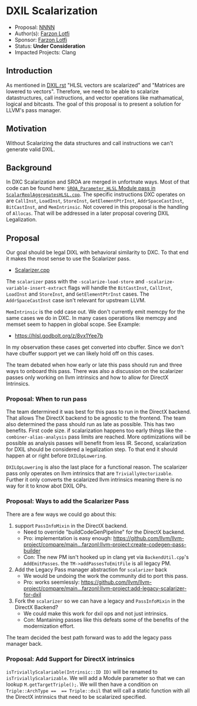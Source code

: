 # DXIL Scalarization

* Proposal: [NNNN](NNNN-DXIL-Scalarization.md)
* Author(s): [Farzon Lotfi](https://github.com/farzonl)
* Sponsor: [Farzon Lotfi](https://github.com/farzonl)
* Status: **Under Consideration**
* Impacted Projects: Clang

## Introduction
As mentioned in [DXIL.rst](https://github.com/microsoft/DirectXShaderCompiler/blob/main/docs/DXIL.rst#vectors) 
"HLSL vectors are scalarized" and "Matrices are lowered to vectors". Therefore,
 we need to be able to scalarize datastructures, call instructions, and vector 
 operations like mathamatical, logical and bitcasts. The goal of this proposal 
 is to present a solution for LLVM's pass manager.

## Motivation
Without Scalarizing the data structures and call instructions we can't generate
 valid DXIL.

 ## Background
 In DXC Scalarization and SROA are merged in unfortnate ways. Most of that code
 can be found here: [`SROA_Parameter_HLSL` Module pass in `ScalarReplAggregatesHLSL.cpp`](https://github.com/microsoft/DirectXShaderCompiler/blob/main/lib/Transforms/Scalar/ScalarReplAggregatesHLSL.cpp#L4263). 
The specific instructions DXC operates on are `CallInst`, `LoadInst`, 
`StoreInst`, `GetElementPtrInst`, `AddrSpaceCastInst`, `BitCastInst`, and 
`MemIntrinsic`. Not covered in this proposal is the handling of `Allocas`.
That will be addressed in a later proposal covering DXIL Legalization.

## Proposal
Our goal should be legal DIXL with behavioral similarity to DXC. To that end it
 makes the most sense to use the Scalarizer pass.
- [Scalarizer.cpp](https://github.com/llvm/llvm-project/blob/main/llvm/lib/Transforms/Scalar/Scalarizer.cpp)

The `scalarizer` pass with the `-scalarize-load-store` and 
`-scalarize-variable-insert-extract` flags  will handle the `BitCastInst`, 
`CallInst`, `LoadInst` and `StoreInst`, and `GetElementPtrInst` cases. The 
`AddrSpaceCastInst` case isn't relevant for upstream LLVM.

`MemIntrinsic` is the odd case out. We don't currently emit memcpy for
the same cases we do in DXC.
In many cases operations like memcpy and memset seem to happen in global scope.
See Example:
- https://hlsl.godbolt.org/z/8vx1Yee7b

In my observation these cases get converted into cbuffer. Since we don't have
cbuffer support yet we can likely hold off on this cases.


The team debated when how early or late this pass should run and three ways to 
onboard this pass. There was also a discussion on  the scalarizer passes only 
working on llvm intrinsics and how to allow for DirectX Intrinsics.

### Proposal: When to run pass
The team determined it was best for this pass to run in the DirectX backend.
That allows The DirectX backend to be agnostic to the frontend.
The team also determined the pass should run as late as possible. This has two
benefits. First code size. if scalarization happens too early things like the 
`-combiner-alias-analysis` pass limits are reached. More optimizations will be
possible as analysis passes will benefit from less IR. Second, scalarization 
for DXIL should be considered a legalization step. To that end it should happen
at or right before `DXILOpLowering`.

`DXILOpLowering` is also the last place for a functional reason. The scalarizer
pass only operates on llvm intrinsics that are `TriviallyVectorizable`. Further
it only converts the scalarized llvm intrinsics meaning there is no way for it
to know abot DXIL OPs.

### Proposal: Ways to add the Scalarizer Pass
There are a few ways we could go about this:
1. support `PassInfoMixin` in the DirectX backend. 
   - Need to override "buildCodeGenPipeline" for the DirectX backend.
   - Pro: implementation is easy enough: https://github.com/llvm/llvm-project/compare/main...farzonl:llvm-project:create-codegen-pass-builder
   - Con: The new PM isn't hooked up in clang yet via `BackendUtil.cpp`'s
     `AddEmitPasses`. the `TM->addPassesToEmitFile` is all legacy PM.
2. Add the Legacy Pass manager abstraction for `scalarizer` back
   - We would be undoing the work the community did to port this pass.
   - Pro: works seemlessly: https://github.com/llvm/llvm-project/compare/main...farzonl:llvm-project:add-legacy-scalarizer-for-dxil
3. Fork the `scalarizer` so we can have a legacy and `PassInfoMixin` in the 
   DirectX Backend?
   - We could make this work for dxil ops and not just intrinsics.
   - Con: Mantaining passes like this defeats some of the benefits of the
     modernization effort.

The team decided the best path forward was to add the legacy pass manager back.

### Proposal: Add Support for DirectX intrinsics
`isTriviallyScalariable(Intrinsic::ID ID)` will be renamed to `isTriviallyScalarizable`.
We will add a Module parameter so that we can lookup `M.getTargetTriple();`. 
We will then have a condition on `Triple::ArchType ==  == Triple::dxil` that 
will call a static function with all the DirectX intrinsics that need to be
scalarized specified.
